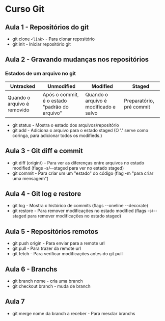 # Curso Git

## Aula 1 - Repositórios do git

* git clone `<link>` - Para clonar repositório
* git init - Iniciar repositório git

## Aula 2 - Gravando mudanças nos repositórios

### Estados de um arquivo no git
| Untracked | Unmodified | Modified | Staged |
| ---- | ---- | ---- | ---- |
| Quando o arquivo é removido | Após o commit, é o estado "padrão do arquivo" | Quando o arquivo é modificado e salvo | Preparatório, pré commit |

* git status - Mostra o estado dos arquivos/repositório
* git add <file> - Adiciona o arquivo para o estado staged (O '.' serve como coringa, para adicionar todos os modifieds.)

## Aula 3 - Git diff e commit
* git diff (origin/<branch>) - Para ver as diferenças entre arquivos no estado modified (flags -s/--staged para ver no estado staged)
* git commit - Para criar um um "estado" do código (flag -m "para criar uma mensagem")

## Aula 4 - Git log e restore
* git log - Mostra o histórico de commits (flags --oneline --decorate)
* git restore - Para remover modificações no estado modified (flags -s/--staged para remover modificações no estado staged)

## Aula 5 - Repositórios remotos
* git push origin <branch> - Para enviar para a remote url
* git pull - Para trazer da remote url
* git fetch - Para verificar modificações antes do git pull

## Aula 6 - Branchs
* git branch nome - cria uma branch
* git checkout branch - muda de branch

## Aula 7
* git merge nome da branch a receber - Para mesclar branchs